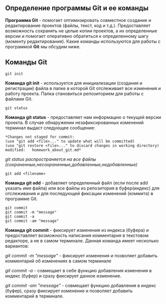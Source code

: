 ## **Определение программы Git и ее команды**

**Программа Git** - помогает оптимизировать совместное создание и редактирование проектов (файлы, текст, код и т.д.). Предоставляет возможность сохранять не целые копии проектов, а их определенные версии и помогает оперативно обратиться к определенному шагу (моменту редактирования). Какие команды используются для работы с программой **Git** мы обсудим ниже.

## **Команды Git**

    git init

**Команда git init** - используется для инициализации (создания и регистрации) файла в папке в которой Git отслеживает все изменения и работу проекта. Папка становиться репозиторием для работы с файлами Git.


    git status

**Команда git status** - предоставляет нам информацию о текущей версии проекта. В случае обнаружении незафиксированных изменений терминал выдаст следующее сообщение:

    *Changes not staged for commit:
    (use "git add <file>..." to update what will be committed)
    (use "git restore <file>..." to discard changes in working directory)
    modified:   homework_about_git.md*
*git status распространяется на все файлы (сохраненные,несохраненные,добавленные,недобавленные)*    

    git add <filename>

**Команда git add** - добавляет определенный файл (если после add указать имя файла) или все файлы из репозитория в буфер(индекс) для отслеживания и для последующей фиксации изменений (коммита) в программе Git. 

    git commit
    git commit -m "message"
    git commit -a
    git commit -am "message"

**Команда git commit** - фиксирует изменения из индекса (буфера) и предоставляет возможность написания комментария в текстовом редакторе, а не в самом терминале.
Данная команда имеет несколько вариантов:

*git commit -m "message"* - фиксирует изменения и позволяет добавить комментарий об изменениях в самом терминале

*git commit -a* - совмещает в себе функцию добавления изменения в индекс (буфер) и сразу фиксирует данное изменение.

*git commit -am "message"* - совмещает функцию добавления в индекс (буфер), сразу фиксирует изменение и позволяет добавить комментарий в терминале.
